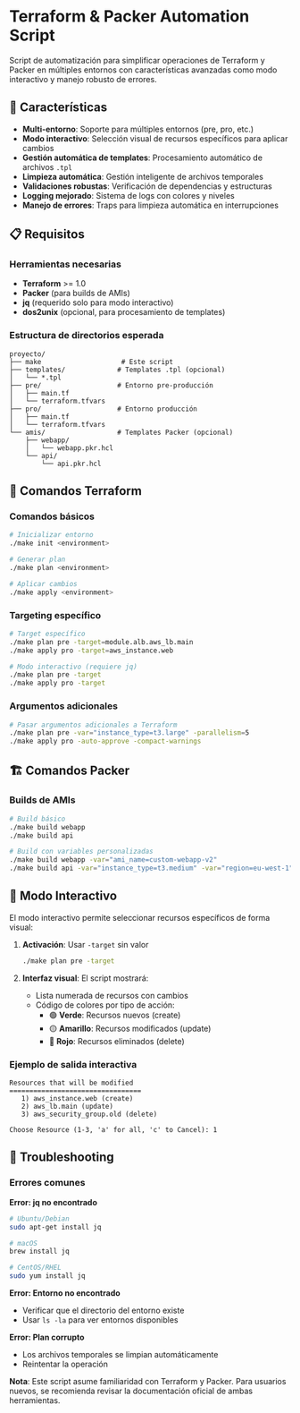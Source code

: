 # Terraform & Packer Automation Script

Script de automatización para simplificar operaciones de Terraform y Packer en múltiples entornos con características avanzadas como modo interactivo y manejo robusto de errores.

## 🚀 Características

- **Multi-entorno**: Soporte para múltiples entornos (pre, pro, etc.)
- **Modo interactivo**: Selección visual de recursos específicos para aplicar cambios
- **Gestión automática de templates**: Procesamiento automático de archivos `.tpl`
- **Limpieza automática**: Gestión inteligente de archivos temporales
- **Validaciones robustas**: Verificación de dependencias y estructuras
- **Logging mejorado**: Sistema de logs con colores y niveles
- **Manejo de errores**: Traps para limpieza automática en interrupciones

## 📋 Requisitos

### Herramientas necesarias
- **Terraform** >= 1.0
- **Packer** (para builds de AMIs)
- **jq** (requerido solo para modo interactivo)
- **dos2unix** (opcional, para procesamiento de templates)

### Estructura de directorios esperada
```
proyecto/
├── make                    # Este script
├── templates/             # Templates .tpl (opcional)
│   └── *.tpl
├── pre/                   # Entorno pre-producción
│   ├── main.tf
│   └── terraform.tfvars
├── pro/                   # Entorno producción
│   ├── main.tf
│   └── terraform.tfvars
└── amis/                  # Templates Packer (opcional)
    ├── webapp/
    │   └── webapp.pkr.hcl
    └── api/
        └── api.pkr.hcl
```

## 🎯 Comandos Terraform

### Comandos básicos
```bash
# Inicializar entorno
./make init <environment>

# Generar plan
./make plan <environment>

# Aplicar cambios
./make apply <environment>
```

### Targeting específico
```bash
# Target específico
./make plan pre -target=module.alb.aws_lb.main
./make apply pro -target=aws_instance.web

# Modo interactivo (requiere jq)
./make plan pre -target
./make apply pro -target
```

### Argumentos adicionales
```bash
# Pasar argumentos adicionales a Terraform
./make plan pre -var="instance_type=t3.large" -parallelism=5
./make apply pro -auto-approve -compact-warnings
```

## 🏗️ Comandos Packer

### Builds de AMIs
```bash
# Build básico
./make build webapp
./make build api

# Build con variables personalizadas
./make build webapp -var="ami_name=custom-webapp-v2"
./make build api -var="instance_type=t3.medium" -var="region=eu-west-1"
```

## 🎨 Modo Interactivo

El modo interactivo permite seleccionar recursos específicos de forma visual:

1. **Activación**: Usar `-target` sin valor
   ```bash
   ./make plan pre -target
   ```

2. **Interfaz visual**: El script mostrará:
   - Lista numerada de recursos con cambios
   - Código de colores por tipo de acción:
     - 🟢 **Verde**: Recursos nuevos (create)
     - 🟡 **Amarillo**: Recursos modificados (update)  
     - 🔴 **Rojo**: Recursos eliminados (delete)

### Ejemplo de salida interactiva
```
Resources that will be modified
=================================
   1) aws_instance.web (create)
   2) aws_lb.main (update)
   3) aws_security_group.old (delete)

Choose Resource (1-3, 'a' for all, 'c' to Cancel): 1
```

## 🚨 Troubleshooting

### Errores comunes

**Error: jq no encontrado**
```bash
# Ubuntu/Debian
sudo apt-get install jq

# macOS
brew install jq

# CentOS/RHEL
sudo yum install jq
```

**Error: Entorno no encontrado**
- Verificar que el directorio del entorno existe
- Usar `ls -la` para ver entornos disponibles

**Error: Plan corrupto**
- Los archivos temporales se limpian automáticamente
- Reintentar la operación


**Nota**: Este script asume familiaridad con Terraform y Packer. Para usuarios nuevos, se recomienda revisar la documentación oficial de ambas herramientas.